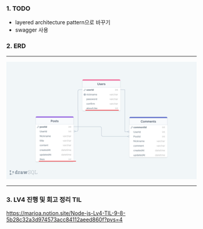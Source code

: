 ### 1. TODO
- layered architecture pattern으로 바꾸기
- swagger 사용

### 2. ERD
---
![Alt text](LV4-ERD-1.png)

---

### 3. LV4 진행 및 회고 정리 TIL
https://marioa.notion.site/Node-js-Lv4-TIL-9-8-5b28c32a3d974573acc84112aeed860f?pvs=4